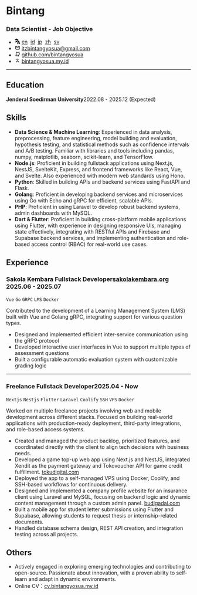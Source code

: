 <div>
  <div>
    <h1>Bintang</h1>
    <h3>Data Scientist - Job Objective</h3>
  </div>
  <style>
    img {
        width: 0.9rem;  
    }
  </style>
  
  <ul>
    <li>
      <span><img src="./img/language.svg" alt="Language Icon" /></span>
      <a href="/">en</a>&nbsp;
      <a href="/id">id</a>&nbsp;
      <a href="/jp">jp</a>&nbsp;
      <a href="/zh">zh</a>&nbsp;
      <a href="/sv">sv</a>
    </li>
    <li><span><img src="./img/email-outline.svg"></span> <a href="mailto:itzbintangyosua@gmail.com" target="_blank">itzbintangyosua@gmail.com</a></li>
    <li><span><img src="./img/github-outline.svg"></span> <a href="https://github.com/bintangyosua" target="_blank">github.com/bintangyosua</a></li>
    <li><span><img src="./img/person-outline.svg"></span> <a href="https://bintangyosua.my.id" target="_blank">bintangyosua.my.id</a></li>
  </ul>
</div>

---

## Education

**Jenderal Soedirman University**<span class="right">2022.08 - 2025.12 (Expected)</span>

## Skills

- **Data Science & Machine Learning**: Experienced in data analysis, preprocessing, feature engineering, model building and evaluation, hypothesis testing, and statistical methods such as confidence intervals and A/B testing. Familiar with libraries and tools including pandas, numpy, matplotlib, seaborn, scikit-learn, and TensorFlow.
- **Node.js**: Proficient in building fullstack applications using Next.js, NestJS, SvelteKit, Express, and frontend frameworks like React, Vue, and Svelte. Also experienced with modern web standards using Hono.
- **Python**: Skilled in building APIs and backend services using FastAPI and Flask.
- **Golang**: Proficient in developing backend services and microservices using Go with Echo and gRPC for efficient, scalable APIs.
- **PHP**: Proficient in using Laravel to develop robust backend systems, admin dashboards with MySQL.
- **Dart & Flutter**: Proficient in building cross-platform mobile applications using Flutter, with experience in designing responsive UIs, managing state effectively, integrating with RESTful APIs and Firebase and Supabase backend services, and implementing authentication and role-based access control (RBAC) for real-world use cases.

## Experience

### Sakola Kembara <span class="role">Fullstack Developer</span><a href="https://sakolakembara.org" target="_blank">sakolakembara.org</a> <span class="right">2025.06 - 2025.07</span>

`Vue` `Go` `GRPC` `LMS` `Docker`

Contributed to the development of a Learning Management System (LMS) built with Vue and Golang gRPC, integrating support for various question types.

- Designed and implemented efficient inter-service communication using the gRPC protocol
- Developed interactive user interfaces in Vue to support multiple types of assessment questions
- Built a configurable automatic evaluation system with customizable grading logic

---

### Freelance <span class="role">Fullstack Developer</span><span class="right">2025.04 - Now</span>

`Nextjs` `Nestjs` `Flutter` `Laravel` `Coolify` `SSH` `VPS` `Docker`

Worked on multiple freelance projects involving web and mobile development across different stacks. Focused on building real-world applications with production-ready deployment, third-party integrations, and role-based access systems.

- Created and managed the product backlog, prioritized features, and coordinated directly with the client to align tech decisions with business needs.
- Developed a game top-up web app using Next.js and NestJS, integrated Xendit as the payment gateway and Tokovoucher API for game credit fulfillment. <a href="https://tokudigital.com" target="_blank">tokudigital.com</a>
- Deployed the app to a self-managed VPS using Docker, Coolify, and SSH-based workflows for continuous delivery.
- Designed and implemented a company profile website for an insurance client using Laravel and MySQL, focusing on backend logic and dynamic content management through a custom admin panel. <a href="https://budigadai.com" target="_blank">budigadai.com</a>
- Built a mobile app for student letter submissions using Flutter and Supabase, allowing students to request thesis or internship-related documents.
- Handled database schema design, REST API creation, and integration testing across all projects.

## Others

- Actively engaged in exploring emerging technologies and contributing to open-source. Passionate about innovation, with a proven ability to self-learn and adapt in dynamic environments.
- Online CV：<a href="https://cv.bintangyosua.my.id" target="_blank">cv.bintangyosua.my.id</a>
<!-- - Languages: [English (Professional Working Proficiency)](./README.md), [Indonesia (Native)](./id/README.md) -->
